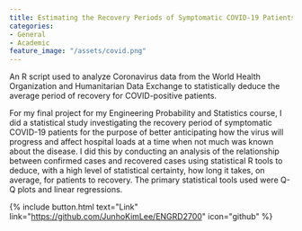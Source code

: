 ```yaml
---
title: Estimating the Recovery Periods of Symptomatic COVID-19 Patients
categories:
- General
- Academic
feature_image: "/assets/covid.png"
---
```


An R script used to analyze Coronavirus data from the World Health Organization and Humanitarian Data Exchange to statistically deduce the average period of recovery for COVID-positive patients.

<!-- more -->

For my final project for my Engineering Probability and Statistics course, I did a statistical study investigating the recovery period of symptomatic COVID-19 patients for the purpose of better anticipating how the virus will progress and affect hospital loads at a time when not much was known about the disease. I did this by conducting an analysis of the relationship between confirmed cases and recovered cases using statistical R tools to deduce, with a high level of statistical certainty, how long it takes, on average, for patients to recovery. The primary statistical tools used were Q-Q plots and linear regressions.


{% include button.html text="Link" link="https://github.com/JunhoKimLee/ENGRD2700" icon="github" %}